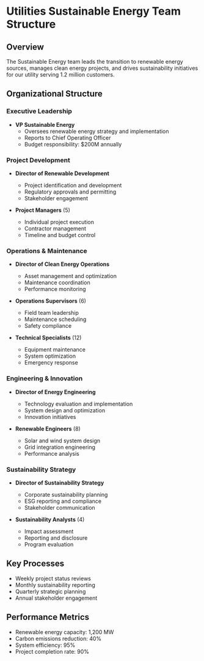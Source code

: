 # Utilities Sustainable Energy Team Structure

## Overview
The Sustainable Energy team leads the transition to renewable energy sources, manages clean energy projects, and drives sustainability initiatives for our utility serving 1.2 million customers.

## Organizational Structure

### Executive Leadership
- **VP Sustainable Energy**
  - Oversees renewable energy strategy and implementation
  - Reports to Chief Operating Officer
  - Budget responsibility: $200M annually

### Project Development
- **Director of Renewable Development**
  - Project identification and development
  - Regulatory approvals and permitting
  - Stakeholder engagement

- **Project Managers** (5)
  - Individual project execution
  - Contractor management
  - Timeline and budget control

### Operations & Maintenance
- **Director of Clean Energy Operations**
  - Asset management and optimization
  - Maintenance coordination
  - Performance monitoring

- **Operations Supervisors** (6)
  - Field team leadership
  - Maintenance scheduling
  - Safety compliance

- **Technical Specialists** (12)
  - Equipment maintenance
  - System optimization
  - Emergency response

### Engineering & Innovation
- **Director of Energy Engineering**
  - Technology evaluation and implementation
  - System design and optimization
  - Innovation initiatives

- **Renewable Engineers** (8)
  - Solar and wind system design
  - Grid integration engineering
  - Performance analysis

### Sustainability Strategy
- **Director of Sustainability Strategy**
  - Corporate sustainability planning
  - ESG reporting and compliance
  - Stakeholder communication

- **Sustainability Analysts** (4)
  - Impact assessment
  - Reporting and disclosure
  - Program evaluation

## Key Processes
- Weekly project status reviews
- Monthly sustainability reporting
- Quarterly strategic planning
- Annual stakeholder engagement

## Performance Metrics
- Renewable energy capacity: 1,200 MW
- Carbon emissions reduction: 40%
- System efficiency: 95%
- Project completion rate: 90%
